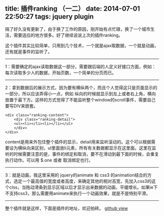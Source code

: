 title: 插件ranking （一二）
date: 2014-07-01 22:50:27
tags: jquery plugin
---

隔了好久没有更新了，由于换了工作的原因，刚开始有点忙碌，换了一个城市生活，需要适应的地方很多。好了继续说说上次的插件ranking。

这个插件其实比较简单，只用到几个技术，一个就是ajax取数据，一个就是动画，还有就是事件的监听了。

**************

1：需要确定的ajax读取数据这一部分，需要跟后端的人定义好接口方面，例如：每次读取多少人的数据，开始页数，一个简单的分页而已。

**************

2：拿到数据后的展示方式，因为要有横纵两个，而且个人觉得这只是页面显示的一部分，所以应该弄得小一点，例如 纵向的时候就显示到左上或者右上角，横向放置于最下方。这样的方式觉得了不能监听整个window的scroll事件，需要自己要写DIV来嵌套。
	
	<div class="ranking-content">
		<div class="ranking-detail">
		<ul><li></li><li></li></ul>
		</div>
	</div>

content是用来外包住整个插件的显示，detail用来监听滚动的。这个可以根据需要设为横纵向来区别，ul里面放li元素，所有有关数据都显示在这里面。这里在监听的时候需要注意的是，事件的绑定和取消，要不在滑动到最下面的时候，会重复执行动作。可以用 $.one 或者 取消绑定也行。

**************

3：就是动画，我这里采用的 jquery的animate 和 css3 的animation结合的方式，选定一个最高值的宽度或者高度，来确定其他的相对高宽，先加入css3的这个clss，当拖动滑条到显示区域以后才显示出来数据的动画，平缓增长。如果ie下不支持css3，那么需要用animate来执行一个动画效果，就是不是特别平滑。

**************

整个插件就是这样，下面是插件的地址，欢迎拍砖。
<a href="https://github.com/LeslieYQ/ranking">github view</a>